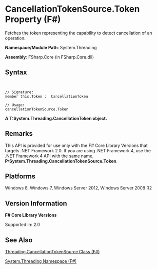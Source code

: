 # CancellationTokenSource.Token Property (F#)

Fetches the token representing the capability to detect cancellation of an operation.

**Namespace/Module Path**: System.Threading

**Assembly**: FSharp.Core (in FSharp.Core.dll)


## Syntax


```


// Signature:
member this.Token :  CancellationToken

// Usage:
cancellationTokenSource.Token

```


**A T:System.Threading.CancellationToken object.**
## Remarks
This API is provided for use only with the F# Core Library Versions that targets .NET Framework 2.0. If you are using .NET Framework 4, use the .NET Framework 4 API with the same name, **P:System.Threading.CancellationTokenSource.Token**.


## Platforms
Windows 8, Windows 7, Windows Server 2012, Windows Server 2008 R2


## Version Information
**F# Core Library Versions**

Supported in: 2.0




## See Also
[Threading.CancellationTokenSource Class &#40;F&#35;&#41;](Threading.CancellationTokenSource-Class-%5BFSharp%5D.md)

[System.Threading Namespace &#40;F&#35;&#41;](System.Threading-Namespace-%5BFSharp%5D.md)

